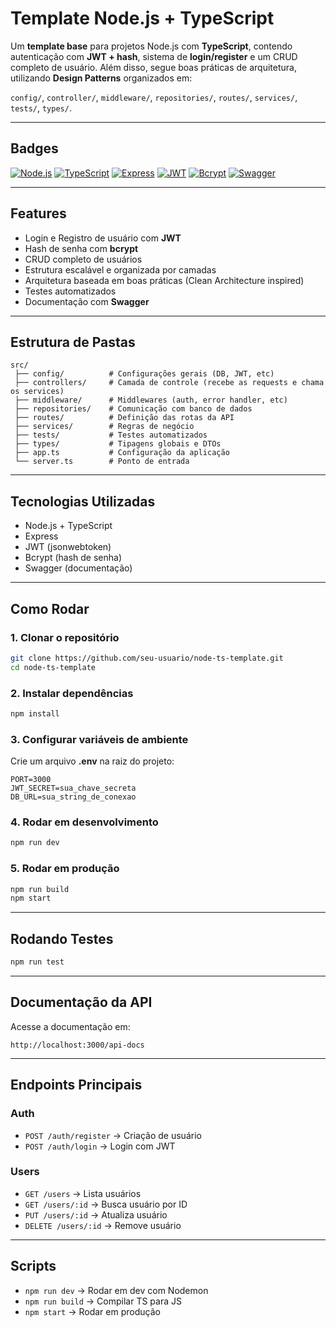 # Template Node.js + TypeScript

Um **template base** para projetos Node.js com **TypeScript**, contendo autenticação com **JWT + hash**, sistema de **login/register** e um CRUD completo de usuário.
Além disso, segue boas práticas de arquitetura, utilizando **Design Patterns** organizados em:

`config/`, `controller/`, `middleware/`, `repositories/`, `routes/`, `services/`, `tests/`, `types/`.

---

## Badges

[![Node.js](https://img.shields.io/badge/Node.js-339933?style=for-the-badge\&logo=node.js\&logoColor=white)](https://nodejs.org/)
[![TypeScript](https://img.shields.io/badge/TypeScript-007ACC?style=for-the-badge\&logo=typescript\&logoColor=white)](https://www.typescriptlang.org/)
[![Express](https://img.shields.io/badge/Express-000000?style=for-the-badge\&logo=express\&logoColor=white)](https://expressjs.com/)
[![JWT](https://img.shields.io/badge/JWT-000000?style=for-the-badge\&logo=jsonwebtokens\&logoColor=white)](https://jwt.io/)
[![Bcrypt](https://img.shields.io/badge/Bcrypt-0F2D3C?style=for-the-badge)](https://www.npmjs.com/package/bcrypt)
[![Swagger](https://img.shields.io/badge/Swagger-85EA2D?style=for-the-badge\&logo=swagger\&logoColor=white)](https://swagger.io/)

---

## Features

* Login e Registro de usuário com **JWT**
* Hash de senha com **bcrypt**
* CRUD completo de usuários
* Estrutura escalável e organizada por camadas
* Arquitetura baseada em boas práticas (Clean Architecture inspired)
* Testes automatizados
* Documentação com **Swagger**

---

## Estrutura de Pastas

```
src/
 ├── config/          # Configurações gerais (DB, JWT, etc)
 ├── controllers/     # Camada de controle (recebe as requests e chama os services)
 ├── middleware/      # Middlewares (auth, error handler, etc)
 ├── repositories/    # Comunicação com banco de dados
 ├── routes/          # Definição das rotas da API
 ├── services/        # Regras de negócio
 ├── tests/           # Testes automatizados
 ├── types/           # Tipagens globais e DTOs
 ├── app.ts           # Configuração da aplicação
 └── server.ts        # Ponto de entrada
```

---

## Tecnologias Utilizadas

* Node.js + TypeScript
* Express
* JWT (jsonwebtoken)
* Bcrypt (hash de senha)
* Swagger (documentação)

---

## Como Rodar

### 1. Clonar o repositório

```bash
git clone https://github.com/seu-usuario/node-ts-template.git
cd node-ts-template
```

### 2. Instalar dependências

```bash
npm install
```

### 3. Configurar variáveis de ambiente

Crie um arquivo **.env** na raiz do projeto:

```env
PORT=3000
JWT_SECRET=sua_chave_secreta
DB_URL=sua_string_de_conexao
```

### 4. Rodar em desenvolvimento

```bash
npm run dev
```

### 5. Rodar em produção

```bash
npm run build
npm start
```

---

## Rodando Testes

```bash
npm run test
```

---

## Documentação da API

Acesse a documentação em:

```
http://localhost:3000/api-docs
```

---

## Endpoints Principais

### Auth

* `POST /auth/register` → Criação de usuário
* `POST /auth/login` → Login com JWT

### Users

* `GET /users` → Lista usuários
* `GET /users/:id` → Busca usuário por ID
* `PUT /users/:id` → Atualiza usuário
* `DELETE /users/:id` → Remove usuário

---

## Scripts

* `npm run dev` → Rodar em dev com Nodemon
* `npm run build` → Compilar TS para JS
* `npm start` → Rodar em produção



